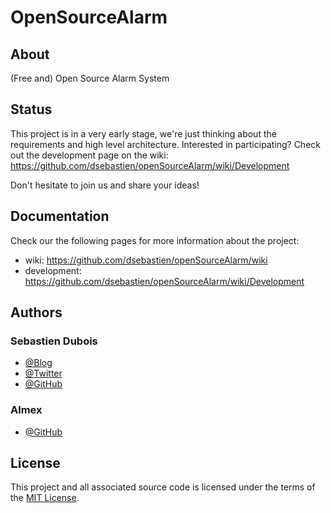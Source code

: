 # OpenSourceAlarm

## About
(Free and) Open Source Alarm System

## Status
This project is in a very early stage, we're just thinking about the requirements and high level architecture.
Interested in participating? Check out the development page on the wiki: https://github.com/dsebastien/openSourceAlarm/wiki/Development

Don't hesitate to join us and share your ideas!

## Documentation
Check our the following pages for more information about the project:

* wiki: https://github.com/dsebastien/openSourceAlarm/wiki
* development: https://github.com/dsebastien/openSourceAlarm/wiki/Development

## Authors
### Sebastien Dubois
* [@Blog](http://www.dsebastien.net)
* [@Twitter](http://twitter.com/dSebastien)
* [@GitHub](http://github.com/dSebastien)

### Almex
* [@GitHub](http://github.com/almex)

## License
This project and all associated source code is licensed under the terms of the [MIT License](http://en.wikipedia.org/wiki/MIT_License).
